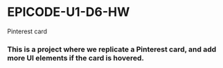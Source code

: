 # EPICODE-U1-D6-HW
Pinterest card

### This is a project where we replicate a Pinterest card, and add more UI elements if the card is hovered.
